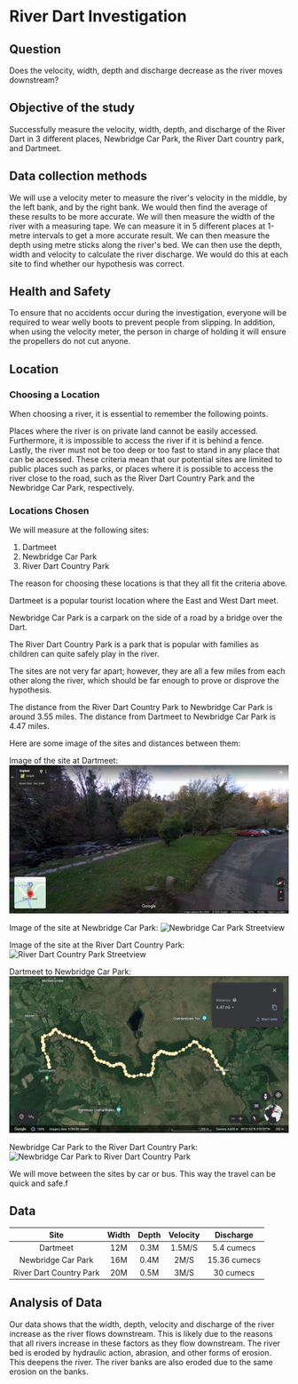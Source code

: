 # River Dart Investigation

## Question

Does the velocity, width, depth and discharge decrease as the river moves downstream?

## Objective of the study

Successfully measure the velocity, width, depth, and discharge of the River Dart in 3 different places, Newbridge Car Park, the River Dart country park, and Dartmeet.

## Data collection methods

We will use a velocity meter to measure the river's velocity in the middle, by the left bank, and by the right bank. We would then find the average of these results to be more accurate. We will then measure the width of the river with a measuring tape. We can measure it in 5 different places at 1-metre intervals to get a more accurate result. We can then measure the depth using metre sticks along the river's bed. We can then use the depth, width and velocity to calculate the river discharge. We would do this at each site to find whether our hypothesis was correct.

## Health and Safety

To ensure that no accidents occur during the investigation, everyone will be required to wear welly boots to prevent people from slipping. In addition, when using the velocity meter, the person in charge of holding it will ensure the propellers do not cut anyone.

## Location

### Choosing a Location

When choosing a river, it is essential to remember the following points.

Places where the river is on private land cannot be easily accessed. Furthermore, it is impossible to access the river if it is behind a fence. Lastly,  the river must not be too deep or too fast to stand in any place that can be accessed. These criteria mean that our potential sites are limited to public places such as parks, or places where it is possible to access the river close to the road, such as the River Dart Country Park and the Newbridge Car Park, respectively.

### Locations Chosen

We will measure at the following sites:

1. Dartmeet
2. Newbridge Car Park
3. River Dart Country Park

The reason for choosing these locations is that they all fit the criteria above.

Dartmeet is a popular tourist location where the East and West Dart meet.

Newbridge Car Park is a carpark on the side of a road by a bridge over the Dart.

The River Dart Country Park is a park that is popular with families as children can quite safely play in the river.

The sites are not very far apart; however, they are all a few miles from each other along the river, which should be far enough to prove or disprove the hypothesis.

The distance from the River Dart Country Park to Newbridge Car Park is around 3.55 miles. The distance from Dartmeet to Newbridge Car Park is 4.47 miles.

Here are some image of the sites and distances between them:

Image of the site at Dartmeet:
![Dartmeet Streetview](Images/dartmeet-streetview.png)

Image of the site at Newbridge Car Park:
![Newbridge Car Park Streetview](Images/Newbridge-carpark-streetview.png)

Image of the site at the River Dart Country Park:
![River Dart Country Park Streetview](Images/river-dart-country-park-streetview.png)

Dartmeet to Newbridge Car Park:
![Dartmeet to Newbridge Car Park](Images/dartmeet-to-Newbridge-car-park.png)

Newbridge Car Park to the River Dart Country Park:
![Newbridge Car Park to River Dart Country Park](Images/Newbridge-car-park-to-river-dart-country-park.png)

We will move between the sites by car or bus. This way the travel can be quick and safe.f

## Data

|           Site          | Width | Depth | Velocity |   Discharge  |
|:-----------------------:|:-----:|:-----:|:--------:|:------------:|
|         Dartmeet        |  12M  |  0.3M |  1.5M/S  |  5.4 cumecs  |
|    Newbridge Car Park   |  16M  |  0.4M |   2M/S   | 15.36 cumecs |
| River Dart Country Park |  20M  |  0.5M |   3M/S   |   30 cumecs  |

## Analysis of Data

Our data shows that the width, depth, velocity and discharge of the river increase as the river flows downstream. This is likely due to the reasons that all rivers increase in these factors as they flow downstream. The river bed is eroded by hydraulic action, abrasion, and other forms of erosion. This deepens the river. The river banks are also eroded due to the same erosion on the banks.
